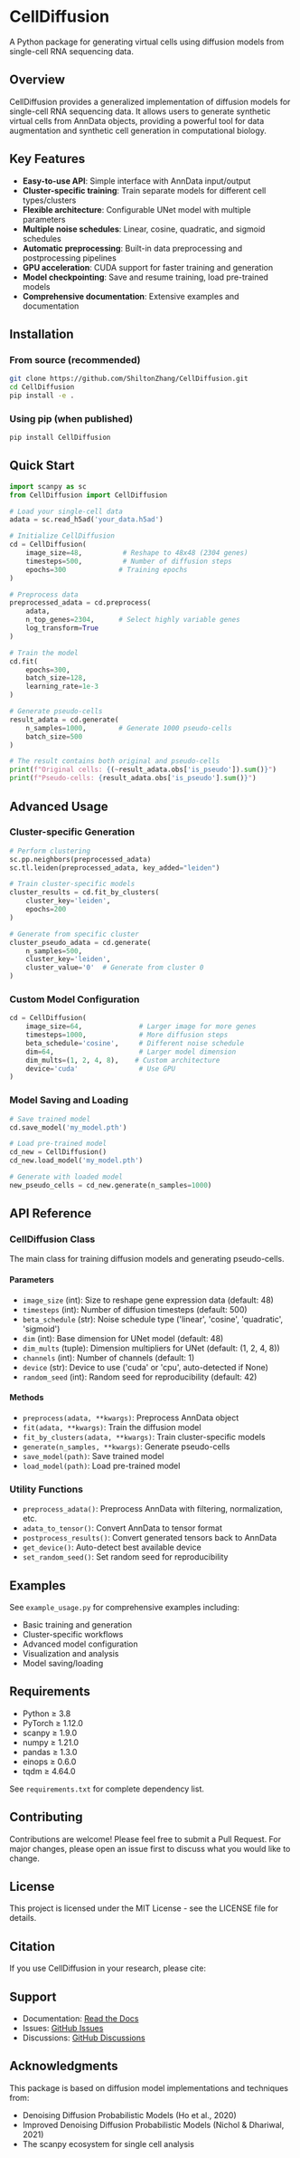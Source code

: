 # CellDiffusion

A Python package for generating virtual cells using diffusion models from single-cell RNA sequencing data.

## Overview

CellDiffusion provides a generalized implementation of diffusion models for single-cell RNA sequencing data. It allows users to generate synthetic virtual cells from AnnData objects, providing a powerful tool for data augmentation and synthetic cell generation in computational biology.

## Key Features

- **Easy-to-use API**: Simple interface with AnnData input/output
- **Cluster-specific training**: Train separate models for different cell types/clusters
- **Flexible architecture**: Configurable UNet model with multiple parameters
- **Multiple noise schedules**: Linear, cosine, quadratic, and sigmoid schedules
- **Automatic preprocessing**: Built-in data preprocessing and postprocessing pipelines
- **GPU acceleration**: CUDA support for faster training and generation
- **Model checkpointing**: Save and resume training, load pre-trained models
- **Comprehensive documentation**: Extensive examples and documentation

## Installation

### From source (recommended)

```bash
git clone https://github.com/ShiltonZhang/CellDiffusion.git
cd CellDiffusion
pip install -e .
```

### Using pip (when published)

```bash
pip install CellDiffusion
```

## Quick Start

```python
import scanpy as sc
from CellDiffusion import CellDiffusion

# Load your single-cell data
adata = sc.read_h5ad('your_data.h5ad')

# Initialize CellDiffusion
cd = CellDiffusion(
    image_size=48,          # Reshape to 48x48 (2304 genes)
    timesteps=500,          # Number of diffusion steps
    epochs=300             # Training epochs
)

# Preprocess data
preprocessed_adata = cd.preprocess(
    adata,
    n_top_genes=2304,      # Select highly variable genes
    log_transform=True
)

# Train the model
cd.fit(
    epochs=300,
    batch_size=128,
    learning_rate=1e-3
)

# Generate pseudo-cells
result_adata = cd.generate(
    n_samples=1000,        # Generate 1000 pseudo-cells
    batch_size=500
)

# The result contains both original and pseudo-cells
print(f"Original cells: {(~result_adata.obs['is_pseudo']).sum()}")
print(f"Pseudo-cells: {result_adata.obs['is_pseudo'].sum()}")
```

## Advanced Usage

### Cluster-specific Generation

```python
# Perform clustering
sc.pp.neighbors(preprocessed_adata)
sc.tl.leiden(preprocessed_adata, key_added="leiden")

# Train cluster-specific models
cluster_results = cd.fit_by_clusters(
    cluster_key='leiden',
    epochs=200
)

# Generate from specific cluster
cluster_pseudo_adata = cd.generate(
    n_samples=500,
    cluster_key='leiden',
    cluster_value='0'  # Generate from cluster 0
)
```

### Custom Model Configuration

```python
cd = CellDiffusion(
    image_size=64,              # Larger image for more genes
    timesteps=1000,             # More diffusion steps
    beta_schedule='cosine',     # Different noise schedule
    dim=64,                     # Larger model dimension
    dim_mults=(1, 2, 4, 8),    # Custom architecture
    device='cuda'               # Use GPU
)
```

### Model Saving and Loading

```python
# Save trained model
cd.save_model('my_model.pth')

# Load pre-trained model
cd_new = CellDiffusion()
cd_new.load_model('my_model.pth')

# Generate with loaded model
new_pseudo_cells = cd_new.generate(n_samples=1000)
```

## API Reference

### CellDiffusion Class

The main class for training diffusion models and generating pseudo-cells.

#### Parameters

- `image_size` (int): Size to reshape gene expression data (default: 48)
- `timesteps` (int): Number of diffusion timesteps (default: 500) 
- `beta_schedule` (str): Noise schedule type ('linear', 'cosine', 'quadratic', 'sigmoid')
- `dim` (int): Base dimension for UNet model (default: 48)
- `dim_mults` (tuple): Dimension multipliers for UNet (default: (1, 2, 4, 8))
- `channels` (int): Number of channels (default: 1)
- `device` (str): Device to use ('cuda' or 'cpu', auto-detected if None)
- `random_seed` (int): Random seed for reproducibility (default: 42)

#### Methods

- `preprocess(adata, **kwargs)`: Preprocess AnnData object
- `fit(adata, **kwargs)`: Train the diffusion model
- `fit_by_clusters(adata, **kwargs)`: Train cluster-specific models
- `generate(n_samples, **kwargs)`: Generate pseudo-cells
- `save_model(path)`: Save trained model
- `load_model(path)`: Load pre-trained model

### Utility Functions

- `preprocess_adata()`: Preprocess AnnData with filtering, normalization, etc.
- `adata_to_tensor()`: Convert AnnData to tensor format
- `postprocess_results()`: Convert generated tensors back to AnnData
- `get_device()`: Auto-detect best available device
- `set_random_seed()`: Set random seed for reproducibility

## Examples

See `example_usage.py` for comprehensive examples including:

- Basic training and generation
- Cluster-specific workflows  
- Advanced model configuration
- Visualization and analysis
- Model saving/loading

## Requirements

- Python ≥ 3.8
- PyTorch ≥ 1.12.0
- scanpy ≥ 1.9.0
- numpy ≥ 1.21.0
- pandas ≥ 1.3.0
- einops ≥ 0.6.0
- tqdm ≥ 4.64.0

See `requirements.txt` for complete dependency list.

## Contributing

Contributions are welcome! Please feel free to submit a Pull Request. For major changes, please open an issue first to discuss what you would like to change.

## License

This project is licensed under the MIT License - see the LICENSE file for details.

## Citation

If you use CellDiffusion in your research, please cite:


## Support

- Documentation: [Read the Docs](https://celldiffusion.readthedocs.io/)
- Issues: [GitHub Issues](https://github.com/ShiltonZhang/CellDiffusion/issues)
- Discussions: [GitHub Discussions](https://github.com/ShiltonZhang/CellDiffusion/discussions)

## Acknowledgments

This package is based on diffusion model implementations and techniques from:
- Denoising Diffusion Probabilistic Models (Ho et al., 2020)
- Improved Denoising Diffusion Probabilistic Models (Nichol & Dhariwal, 2021)
- The scanpy ecosystem for single cell analysis